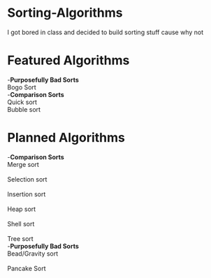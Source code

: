 # Sorting-Algorithms
I got bored in class and decided to build sorting stuff cause why not

# Featured Algorithms
-**Purposefully Bad Sorts**<br /> 
Bogo Sort<br />
-**Comparison Sorts**<br /> 
Quick sort <br /> 
Bubble sort <br />
# Planned Algorithms
-**Comparison Sorts**<br /> 
Merge sort <br />  
Selection sort <br />  
Insertion sort <br />  
Heap sort <br />  
Shell sort <br />  
Tree sort <br /> 
-**Purposefully Bad Sorts**<br /> 
Bead/Gravity sort <br />  
Pancake Sort <br />  
